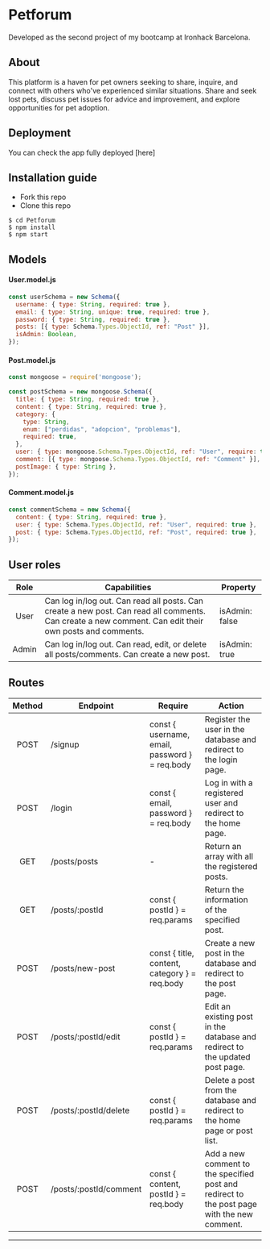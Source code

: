 # Petforum
Developed as the second project of my bootcamp at Ironhack Barcelona.

## About
This platform is a haven for pet owners seeking to share, inquire, and connect with others who've experienced similar situations. Share and seek lost pets, discuss pet issues for advice and improvement, and explore opportunities for pet adoption.

## Deployment
You can check the app fully deployed [here]

## Installation guide
- Fork this repo
- Clone this repo 

```shell
$ cd Petforum
$ npm install
$ npm start
```

## Models
#### User.model.js
```js
const userSchema = new Schema({
  username: { type: String, required: true },
  email: { type: String, unique: true, required: true },
  password: { type: String, required: true },
  posts: [{ type: Schema.Types.ObjectId, ref: "Post" }],
  isAdmin: Boolean,
});
```
#### Post.model.js
```js
const mongoose = require('mongoose');

const postSchema = new mongoose.Schema({
  title: { type: String, required: true },
  content: { type: String, required: true },
  category: {
    type: String,
    enum: ["perdidas", "adopcion", "problemas"],
    required: true,
  },
  user: { type: mongoose.Schema.Types.ObjectId, ref: "User", require: true },
  comment: [{ type: mongoose.Schema.Types.ObjectId, ref: "Comment" }],
  postImage: { type: String },
});
```
#### Comment.model.js
```js
const commentSchema = new Schema({
  content: { type: String, required: true },
  user: { type: Schema.Types.ObjectId, ref: "User", required: true },
  post: { type: Schema.Types.ObjectId, ref: "Post", required: true },
});
```

## User roles
| Role  | Capabilities                                                                                                                                 | Property                         |
| :---: | ---------------------------------------------------------------------------------------------------------------------------------------------|----------------------------------|
| User  | Can log in/log out. Can read all posts. Can create a new post. Can read all comments. Can create a new comment. Can edit their own posts and comments.| isAdmin: false                   |
| Admin | Can log in/log out. Can read, edit, or delete all posts/comments. Can create a new post.                                                     | isAdmin: true                    |

## Routes
| Method | Endpoint                    | Require                                             | Action                                                                                     
| :----: | --------------------------- | --------------------------------------------------- | -------------------------------------------------------------------------------------------
| POST   | /signup                     | const { username, email, password } = req.body      | Register the user in the database and redirect to the login page.                          
| POST   | /login                      | const { email, password } = req.body                | Log in with a registered user and redirect to the home page.                               
| GET    | /posts/posts                  | -                                                   | Return an array with all the registered posts.                                             
| GET    | /posts/:postId	             | const { postId } = req.params                       | Return the information of the specified post.                                              
| POST   | /posts/new-post                  | const { title, content, category } = req.body       | Create a new post in the database and redirect to the post page.                           
| POST   | /posts/:postId/edit         | const { postId } = req.params                       | Edit an existing post in the database and redirect to the updated post page.               
| POST   | /posts/:postId/delete       | const { postId } = req.params                       | Delete a post from the database and redirect to the home page or post list.                
| POST   | /posts/:postId/comment          | const { content, postId } = req.body                | Add a new comment to the specified post and redirect to the post page with the new comment.              
---
